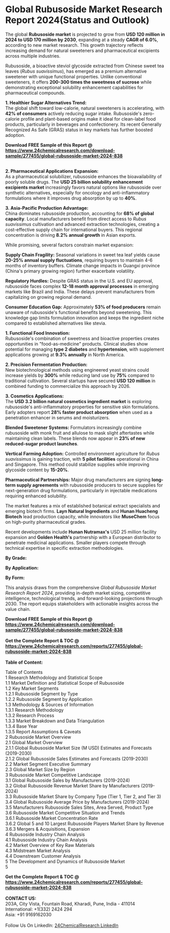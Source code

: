 <h1>Global Rubusoside Market Research Report 2024(Status and Outlook)</h1><p>The global <strong>Rubusoside market</strong> is projected to grow from <strong>USD 120 million in 2024 to USD 170 million by 2030</strong>, expanding at a steady <strong>CAGR of 6.0%</strong>, according to new market research. This growth trajectory reflects increasing demand for natural sweeteners and pharmaceutical excipients across multiple industries.</p><p>Rubusoside, a bioactive steviol glycoside extracted from Chinese sweet tea leaves (<em>Rubus suavissimus</em>), has emerged as a premium alternative sweetener with unique functional properties. Unlike conventional sweeteners, it offers <strong>200-300 times the sweetness of sucrose</strong> while demonstrating exceptional solubility enhancement capabilities for pharmaceutical compounds.</p><p><strong>1. Healthier Sugar Alternatives Trend:</strong><br>
The global shift toward low-calorie, natural sweeteners is accelerating, with <strong>42% of consumers</strong> actively reducing sugar intake. Rubusoside's zero-calorie profile and plant-based origins make it ideal for clean-label food products, particularly in beverages and confectionery. Its recent Generally Recognized As Safe (GRAS) status in key markets has further boosted adoption.</p><div><b>Download FREE Sample of this Report @ 
            <a href="https://www.24chemicalresearch.com/download-sample/277455/global-rubusoside-market-2024-838">
            https://www.24chemicalresearch.com/download-sample/277455/global-rubusoside-market-2024-838</a></b></div><br><p><strong>2. Pharmaceutical Applications Expansion:</strong><br>
As a pharmaceutical solubilizer, rubusoside enhances the bioavailability of poorly soluble drugs. The <strong>USD 25 billion solubility enhancement excipients market</strong> increasingly favors natural options like rubusoside over synthetic alternatives, especially for oncology and anti-inflammatory formulations where it improves drug absorption by up to <strong>40%</strong>.</p><p><strong>3. Asia-Pacific Production Advantage:</strong><br>
China dominates rubusoside production, accounting for <strong>68% of global capacity</strong>. Local manufacturers benefit from direct access to <em>Rubus suavissimus</em> cultivation and advanced extraction technologies, creating a cost-effective supply chain for international buyers. This regional concentration is driving <strong>8.2% annual growth</strong> in Asian exports.</p><p>While promising, several factors constrain market expansion:</p><p><strong>Supply Chain Fragility:</strong> Seasonal variations in sweet tea leaf yields cause <strong>20-25% annual supply fluctuations</strong>, requiring buyers to maintain 4-6 months of inventory buffers. Climate change impacts in Guangxi province (China's primary growing region) further exacerbate volatility.</p><p><strong>Regulatory Hurdles:</strong> Despite GRAS status in the U.S. and EU approval, rubusoside faces complex <strong>12-18 month approval processes</strong> in emerging markets like Brazil and India. These delays prevent manufacturers from capitalizing on growing regional demand.</p><p><strong>Consumer Education Gap:</strong> Approximately <strong>53% of food producers</strong> remain unaware of rubusoside's functional benefits beyond sweetening. This knowledge gap limits formulation innovation and keeps the ingredient niche compared to established alternatives like stevia.</p><p><strong>1. Functional Food Innovation:</strong><br>
Rubusoside's combination of sweetness and bioactive properties creates opportunities in "food-as-medicine" products. Clinical studies show potential for managing <strong>type 2 diabetes</strong> and <strong>hypertension</strong>, with supplement applications growing at <strong>9.3% annually</strong> in North America.</p><p><strong>2. Precision Fermentation Production:</strong><br>
New biotechnological methods using engineered yeast strains could increase yields by <strong>300%</strong> while reducing land use by <strong>75%</strong> compared to traditional cultivation. Several startups have secured <strong>USD 120 million</strong> in combined funding to commercialize this approach by 2026.</p><p><strong>3. Cosmetics Applications:</strong><br>
The <strong>USD 3.2 billion natural cosmetics ingredient market</strong> is exploring rubusoside's anti-inflammatory properties for sensitive skin formulations. Early adopters report <strong>28% faster product absorption</strong> when used as a penetration enhancer in serums and moisturizers.</p><p><strong>Blended Sweetener Systems:</strong> Formulators increasingly combine rubusoside with monk fruit and allulose to mask slight aftertastes while maintaining clean labels. These blends now appear in <strong>23% of new reduced-sugar product launches</strong>.</p><p><strong>Vertical Farming Adoption:</strong> Controlled environment agriculture for <em>Rubus suavissimus</em> is gaining traction, with <strong>5 pilot facilities</strong> operational in China and Singapore. This method could stabilize supplies while improving glycoside content by <strong>15-20%</strong>.</p><p><strong>Pharmaceutical Partnerships:</strong> Major drug manufacturers are signing <strong>long-term supply agreements</strong> with rubusoside producers to secure supplies for next-generation drug formulations, particularly in injectable medications requiring enhanced solubility.</p><p>The market features a mix of established botanical extract specialists and emerging biotech firms. <strong>Layn Natural Ingredients</strong> and <strong>Hunan Huacheng Biotech</strong> lead production capacity, while innovators like <strong>MuseChem</strong> focus on high-purity pharmaceutical grades.</p><p>Recent developments include <strong>Hunan Nutramax's</strong> USD 25 million facility expansion and <strong>Golden Health's</strong> partnership with a European distributor to penetrate medicinal applications. Smaller players compete through technical expertise in specific extraction methodologies.</p><p><strong>By Grade:</strong></p><p><strong>By Application:</strong></p><p><strong>By Form:</strong></p><p>This analysis draws from the comprehensive <em>Global Rubusoside Market Research Report 2024</em>, providing in-depth market sizing, competitive intelligence, technological trends, and forward-looking projections through 2030. The report equips stakeholders with actionable insights across the value chain.</p><div><b>Download FREE Sample of this Report @ 
            <a href="https://www.24chemicalresearch.com/download-sample/277455/global-rubusoside-market-2024-838">
            https://www.24chemicalresearch.com/download-sample/277455/global-rubusoside-market-2024-838</a></b></div><br><div><b>Get the Complete Report & TOC @ 
            <a href="https://www.24chemicalresearch.com/reports/277455/global-rubusoside-market-2024-838">
            https://www.24chemicalresearch.com/reports/277455/global-rubusoside-market-2024-838</a></b></div><br>
            <b>Table of Content:</b><p>Table of Contents<br />
1 Research Methodology and Statistical Scope<br />
1.1 Market Definition and Statistical Scope of Rubusoside<br />
1.2 Key Market Segments<br />
1.2.1 Rubusoside Segment by Type<br />
1.2.2 Rubusoside Segment by Application<br />
1.3 Methodology & Sources of Information<br />
1.3.1 Research Methodology<br />
1.3.2 Research Process<br />
1.3.3 Market Breakdown and Data Triangulation<br />
1.3.4 Base Year<br />
1.3.5 Report Assumptions & Caveats<br />
2 Rubusoside Market Overview<br />
2.1 Global Market Overview<br />
2.1.1 Global Rubusoside Market Size (M USD) Estimates and Forecasts (2019-2030)<br />
2.1.2 Global Rubusoside Sales Estimates and Forecasts (2019-2030)<br />
2.2 Market Segment Executive Summary<br />
2.3 Global Market Size by Region<br />
3 Rubusoside Market Competitive Landscape<br />
3.1 Global Rubusoside Sales by Manufacturers (2019-2024)<br />
3.2 Global Rubusoside Revenue Market Share by Manufacturers (2019-2024)<br />
3.3 Rubusoside Market Share by Company Type (Tier 1, Tier 2, and Tier 3)<br />
3.4 Global Rubusoside Average Price by Manufacturers (2019-2024)<br />
3.5 Manufacturers Rubusoside Sales Sites, Area Served, Product Type<br />
3.6 Rubusoside Market Competitive Situation and Trends<br />
3.6.1 Rubusoside Market Concentration Rate<br />
3.6.2 Global 5 and 10 Largest Rubusoside Players Market Share by Revenue<br />
3.6.3 Mergers & Acquisitions, Expansion<br />
4 Rubusoside Industry Chain Analysis<br />
4.1 Rubusoside Industry Chain Analysis<br />
4.2 Market Overview of Key Raw Materials<br />
4.3 Midstream Market Analysis<br />
4.4 Downstream Customer Analysis<br />
5 The Development and Dynamics of Rubusoside Market <br />
5</p><div><b>Get the Complete Report & TOC @ 
            <a href="https://www.24chemicalresearch.com/reports/277455/global-rubusoside-market-2024-838">
            https://www.24chemicalresearch.com/reports/277455/global-rubusoside-market-2024-838</a></b></div><br><b>CONTACT US:</b><br>
            203A, City Vista, Fountain Road, Kharadi, Pune, India - 411014<br>
            International: +1(332) 2424 294<br>
            Asia: +91 9169162030 <br><br>
            Follow Us On LinkedIn: <a href="https://www.linkedin.com/company/24chemicalresearch/">24ChemicalResearch LinkedIn</a>